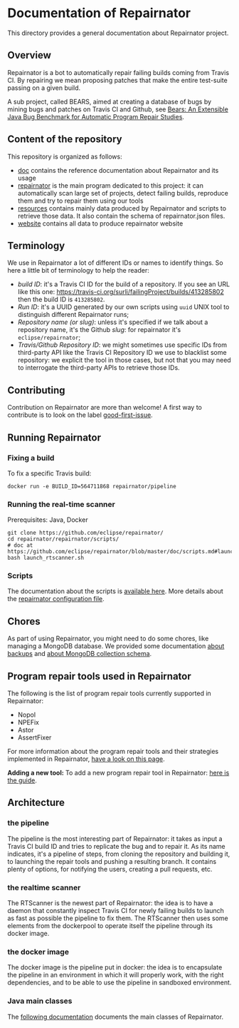 # Documentation of Repairnator

This directory provides a general documentation about Repairnator project.

## Overview

Repairnator is  a bot to automatically repair failing builds coming from Travis CI. By repairing we mean proposing patches that make the entire test-suite passing on a given build.

A sub project, called BEARS, aimed at creating a database of bugs by mining bugs and patches on Travis CI and Github, see [Bears: An Extensible Java Bug Benchmark for Automatic Program Repair Studies](https://arxiv.org/pdf/1901.06024).

## Content of the repository

This repository is organized as follows:

  * [doc](../doc) contains the reference documentation about Repairnator and its usage
  * [repairnator](../repairnator) is the main program dedicated to this project: it can automatically scan large set of projects, detect failing builds, reproduce them and try to repair them using our tools
  * [resources](../resources) contains mainly data produced by Repairnator and scripts to retrieve those data. It also contain the schema of repairnator.json files.
  * [website](../website) contains all data to produce repairnator website

## Terminology

We use in Repairnator a lot of different IDs or names to identify things.
So here a little bit of terminology to help the reader:
 - *build ID*: it's a Travis CI ID for the build of a repository. If you see an URL like this one: https://travis-ci.org/surli/failingProject/builds/413285802 then the build ID is `413285802`.
 - *Run ID*: it's a UUID generated by our own scripts using `uuid` UNIX tool to distinguish different Repairnator runs;
 - *Repository name (or slug)*: unless it's specified if we talk about a repository name, it's the Github *slug*: for repairnator it's `eclipse/repairnator`;
 - *Travis/Github Repository ID*: we might sometimes use specific IDs from third-party API like the Travis CI Repository ID we use to blacklist some repository: we explicit the tool in those cases, 
 but not that you may need to interrogate the third-party APIs to retrieve those IDs.

## Contributing

Contribution on Repairnator are more than welcome!
A first way to contribute is to look on the label [good-first-issue](https://github.com/eclipse/repairnator/labels/good-first-issue).

## Running Repairnator

### Fixing a build

To fix a specific Travis build:

```
docker run -e BUILD_ID=564711868 repairnator/pipeline
```

### Running the real-time scanner

Prerequisites: Java, Docker

```
git clone https://github.com/eclipse/repairnator/
cd repairnator/repairnator/scripts/
# doc at https://github.com/eclipse/repairnator/blob/master/doc/scripts.md#launch_rtscannersh
bash launch_rtscanner.sh
```

### Scripts

The documentation about the scripts is [available here](scripts.md). More details about the [repairnator configuration file](repairnator-config.md).

## Chores

As part of using Repairnator, you might need to do some chores, like managing a MongoDB database.
We provided some documentation [about backups](chore/managedb.md) and [about MongoDB collection schema](chore/mongo).

## Program repair tools used in Repairnator

The following is the list of program repair tools currently supported in Repairnator:
  - Nopol
  - NPEFix
  - Astor
  - AssertFixer
  
For more information about the program repair tools and their strategies implemented in Repairnator, [have a look on this page](repair-tools.md).

**Adding a new tool:** To add a new program repair tool in Repairnator: [here is the guide](contributing/add-repair-tool.md).


## Architecture

### the pipeline

The pipeline is the most interesting part of Repairnator: it takes as input a Travis CI build ID and tries to replicate the bug and to repair it.
As its name indicates, it's a pipeline of steps, from cloning the repository and building it, to launching the repair tools and pushing a resulting branch.
It contains plenty of options, for notifying the users, creating a pull requests, etc.

### the realtime scanner

The RTScanner is the newest part of Repairnator: the idea is to have a daemon that constantly inspect Travis CI for newly failing builds to launch as fast as possible the pipeline to fix them.
The RTScanner then uses some elements from the dockerpool to operate itself the pipeline through its docker image.

### the docker image

The docker image is the pipeline put in docker: 
the idea is to encapsulate the pipeline in an environment in which it will properly work, with the right dependencies, and to be able to use the pipeline in sandboxed environment.

### Java main classes

The [following documentation](main-classes.md) documents the main classes of Repairnator.
